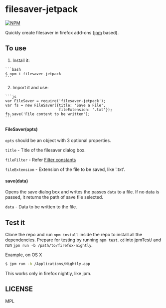 filesaver-jetpack
=================

[![NPM](https://nodei.co/npm/filesaver-jetpack.png)](https://nodei.co/npm/filesaver-jetpack/)

Quickly create filesaver in firefox add-ons ([jpm](https://github.com/mozilla/jpm) based).

## To use

  1. Install it:

    ```bash
    $ npm i filesaver-jetpack
    ```

  2. Import it and use:

    ```js
    var FileSaver = require('filesaver-jetpack');
    var fs = new FileSaver({title: 'Save a File',
                            fileExtension: '.txt'});
    fs.save('File content to be written');
    ```

#### FileSaver(opts)

`opts` should be an object with 3 optional properties.

`title` - Title of the filesaver dialog box.

`fileFilter` - Refer [Filter constants](https://developer.mozilla.org/en-US/docs/Mozilla/Tech/XPCOM/Reference/Interface/nsIFilePicker#Constants)

`fileExtension` - Extension of the file to be saved, like '.txt'.


#### save(data)

Opens the save dialog box and writes the passes `data` to a file. If no data is passed, it returns the path of save file selected.

`data` - Data to be written to the file.


## Test it

Clone the repo and run `npm install` inside the repo to install all the dependencies. Prepare for testing by running `npm test`. `cd` into jpmTest/ and run `jpm run -b /path/to/firefox-nightly`.

Example, on OS X

```bash
$ jpm run -b /Applications/Nightly.app
```
This works only in firefox nightly, like jpm.

## LICENSE

MPL
